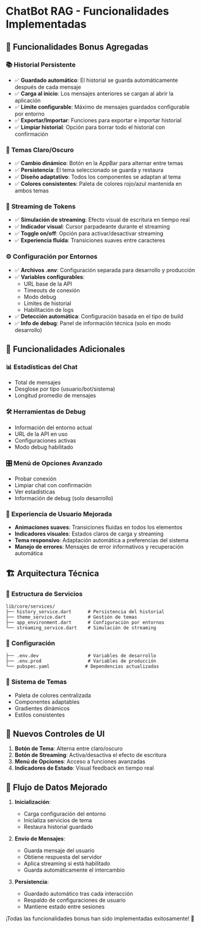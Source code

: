# ChatBot RAG - Funcionalidades Implementadas

## 🎯 Funcionalidades Bonus Agregadas

### 📚 **Historial Persistente**
- ✅ **Guardado automático**: El historial se guarda automáticamente después de cada mensaje
- ✅ **Carga al inicio**: Los mensajes anteriores se cargan al abrir la aplicación
- ✅ **Límite configurable**: Máximo de mensajes guardados configurable por entorno
- ✅ **Exportar/Importar**: Funciones para exportar e importar historial
- ✅ **Limpiar historial**: Opción para borrar todo el historial con confirmación

### 🎨 **Temas Claro/Oscuro**
- ✅ **Cambio dinámico**: Botón en la AppBar para alternar entre temas
- ✅ **Persistencia**: El tema seleccionado se guarda y restaura
- ✅ **Diseño adaptativo**: Todos los componentes se adaptan al tema
- ✅ **Colores consistentes**: Paleta de colores rojo/azul mantenida en ambos temas

### 🔄 **Streaming de Tokens**
- ✅ **Simulación de streaming**: Efecto visual de escritura en tiempo real
- ✅ **Indicador visual**: Cursor parpadeante durante el streaming
- ✅ **Toggle on/off**: Opción para activar/desactivar streaming
- ✅ **Experiencia fluida**: Transiciones suaves entre caracteres

### ⚙️ **Configuración por Entornos**
- ✅ **Archivos .env**: Configuración separada para desarrollo y producción
- ✅ **Variables configurables**:
  - URL base de la API
  - Timeouts de conexión
  - Modo debug
  - Límites de historial
  - Habilitación de logs
- ✅ **Detección automática**: Configuración basada en el tipo de build
- ✅ **Info de debug**: Panel de información técnica (solo en modo desarrollo)

## 🚀 **Funcionalidades Adicionales**

### 📊 **Estadísticas del Chat**
- Total de mensajes
- Desglose por tipo (usuario/bot/sistema)
- Longitud promedio de mensajes

### 🛠️ **Herramientas de Debug**
- Información del entorno actual
- URL de la API en uso
- Configuraciones activas
- Modo debug habilitado

### 🎛️ **Menú de Opciones Avanzado**
- Probar conexión
- Limpiar chat con confirmación
- Ver estadísticas
- Información de debug (solo desarrollo)

### 💫 **Experiencia de Usuario Mejorada**
- **Animaciones suaves**: Transiciones fluidas en todos los elementos
- **Indicadores visuales**: Estados claros de carga y streaming
- **Tema responsivo**: Adaptación automática a preferencias del sistema
- **Manejo de errores**: Mensajes de error informativos y recuperación automática

## 🏗️ **Arquitectura Técnica**

### 📁 **Estructura de Servicios**
```
lib/core/services/
├── history_service.dart      # Persistencia del historial
├── theme_service.dart        # Gestión de temas
├── app_environment.dart      # Configuración por entornos
└── streaming_service.dart    # Simulación de streaming
```

### 🔧 **Configuración**
```
├── .env.dev                  # Variables de desarrollo
├── .env.prod                 # Variables de producción
└── pubspec.yaml             # Dependencias actualizadas
```

### 🎨 **Sistema de Temas**
- Paleta de colores centralizada
- Componentes adaptables
- Gradientes dinámicos
- Estilos consistentes

## 📱 **Nuevos Controles de UI**

1. **Botón de Tema**: Alterna entre claro/oscuro
2. **Botón de Streaming**: Activa/desactiva el efecto de escritura
3. **Menú de Opciones**: Acceso a funciones avanzadas
4. **Indicadores de Estado**: Visual feedback en tiempo real

## 🔄 **Flujo de Datos Mejorado**

1. **Inicialización**:
   - Carga configuración del entorno
   - Inicializa servicios de tema
   - Restaura historial guardado

2. **Envío de Mensajes**:
   - Guarda mensaje del usuario
   - Obtiene respuesta del servidor
   - Aplica streaming si está habilitado
   - Guarda automáticamente el intercambio

3. **Persistencia**:
   - Guardado automático tras cada interacción
   - Respaldo de configuraciones de usuario
   - Mantiene estado entre sesiones

¡Todas las funcionalidades bonus han sido implementadas exitosamente! 🎉

